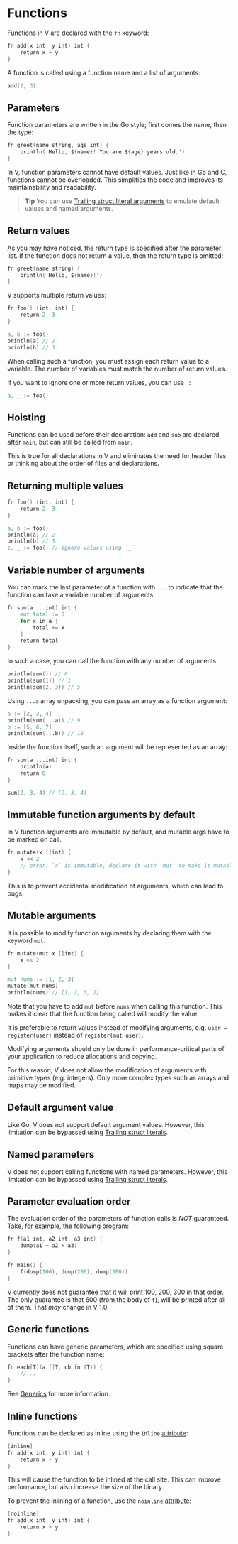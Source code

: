 # Functions

Functions in V are declared with the `fn` keyword:

```v
fn add(x int, y int) int {
	return x + y
}
```

A function is called using a function name and a list of arguments:

```v failcompile
add(2, 3)
```

## Parameters

Function parameters are written in the Go style; first comes the name, then the type:

```v
fn greet(name string, age int) {
	println('Hello, ${name}! You are ${age} years old.')
}
```

In V, function parameters cannot have default values.
Just like in Go and C, functions cannot be overloaded.
This simplifies the code and improves its maintainability and readability.

> **Tip**
> You can use
> [Trailing struct literal arguments](../structs/overview.md#trailing-struct-literal-arguments)
> to emulate default values and named arguments.

## Return values

As you may have noticed, the return type is specified after the parameter list.
If the function does not return a value, then the return type is omitted:

```v
fn greet(name string) {
	println('Hello, ${name}!')
}
```

V supports multiple return values:

```v play
fn foo() (int, int) {
	return 2, 3
}

a, b := foo()
println(a) // 2
println(b) // 3
```

When calling such a function, you must assign each return value to a variable.
The number of variables must match the number of return values.

If you want to ignore one or more return values, you can use `_`:

```v failcompile
a, _ := foo()
```

## Hoisting

Functions can be used before their declaration:
`add` and `sub` are declared after `main`, but can still be called from `main`.

This is true for all declarations in V and eliminates the need for header files
or thinking about the order of files and declarations.

## Returning multiple values

```v play
fn foo() (int, int) {
	return 2, 3
}

a, b := foo()
println(a) // 2
println(b) // 3
c, _ := foo() // ignore values using `_`
```

## Variable number of arguments

You can mark the last parameter of a function with `...`
to indicate that the function can take a variable number of arguments:

```v
fn sum(a ...int) int {
	mut total := 0
	for x in a {
		total += x
	}
	return total
}
```

In such a case, you can call the function with any number of arguments:

```v failcompile
println(sum()) // 0
println(sum(1)) // 1
println(sum(2, 3)) // 5
```

Using `...a` array unpacking, you can pass an array as a function argument:

```v failcompile
a := [2, 3, 4]
println(sum(...a)) // 9
b := [5, 6, 7]
println(sum(...b)) // 18
```

Inside the function itself, such an argument will be represented as an array:

```v play
fn sum(a ...int) int {
	println(a)
	return 0
}

sum(2, 3, 4) // [2, 3, 4]
```

## Immutable function arguments by default

In V function arguments are immutable by default, and mutable args have to be
marked on call.

```v failcompile
fn mutate(x []int) {
	x << 2
	// error: `x` is immutable, declare it with `mut` to make it mutable
}
```

This is to prevent accidental modification of arguments, which can lead to bugs.

## Mutable arguments

It is possible to modify function arguments by declaring them with the keyword `mut`:

```v
fn mutate(mut x []int) {
	x << 2
}

mut nums := [1, 2, 3]
mutate(mut nums)
println(nums) // [1, 2, 3, 2]
```

Note that you have to add `mut` before `nums` when calling this function.
This makes it clear that the function being called will modify the value.

It is preferable to return values instead of modifying arguments,
e.g. `user = register(user)` instead of `register(mut user)`.

Modifying arguments should only be done in performance-critical parts of your application
to reduce allocations and copying.

For this reason, V does not allow the modification of arguments with primitive types
(e.g. integers).
Only more complex types such as arrays and maps may be modified.

## Default argument value

Like Go, V does not support default argument values.
However, this limitation can be bypassed using
[Trailing struct literals](../structs/overview.md#trailing-struct-literal-arguments).

## Named parameters

V does not support calling functions with named parameters.
However, this limitation can be bypassed using
[Trailing struct literals](../structs/overview.md#trailing-struct-literal-arguments).

## Parameter evaluation order

The evaluation order of the parameters of function calls is *NOT* guaranteed.
Take, for example, the following program:

```v
fn f(a1 int, a2 int, a3 int) {
	dump(a1 + a2 + a3)
}

fn main() {
	f(dump(100), dump(200), dump(300))
}
```

V currently does not guarantee that it will print 100, 200, 300 in that order.
The only guarantee is that 600 (from the body of `f`), will be printed after all of them.
That *may* change in V 1.0.

## Generic functions

Functions can have generic parameters, which are specified using square brackets after the function
name:

```v
fn each[T](a []T, cb fn (T)) {
	//...
}
```

See [Generics](../generics.md) for more information.

## Inline functions

Functions can be declared as inline using the `inline` [attribute](../attributes/overview.md):

```v
[inline]
fn add(x int, y int) int {
	return x + y
}
```

This will cause the function to be inlined at the call site.
This can improve performance, but also increase the size of the binary.

To prevent the inlining of a function, use the `noinline` [attribute](../attributes/overview.md):

```v
[noinline]
fn add(x int, y int) int {
	return x + y
}
```

